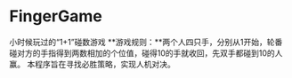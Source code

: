# FingerGame
小时候玩过的“1+1”碰数游戏
**游戏规则：**两个人四只手，分别从1开始，轮番碰对方的手指得到两数相加的个位值，碰得10的手就收回，先双手都碰到10的人赢。
本程序旨在寻找必胜策略，实现人机对决。
